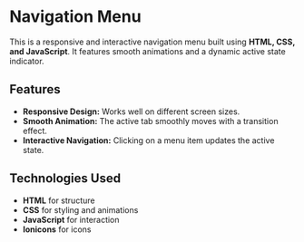# Navigation Menu

This is a responsive and interactive navigation menu built using **HTML, CSS, and JavaScript**. It features smooth animations and a dynamic active state indicator.

## Features

- **Responsive Design:** Works well on different screen sizes.
- **Smooth Animation:** The active tab smoothly moves with a transition effect.
- **Interactive Navigation:** Clicking on a menu item updates the active state.

## Technologies Used

- **HTML** for structure
- **CSS** for styling and animations
- **JavaScript** for interaction
- **Ionicons** for icons
